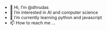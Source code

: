 - 👋 Hi, I’m @dhrudas
- 👀 I’m interested in AI and computer science
- 🌱 I’m currently learning python and javascript
- 📫 How to reach me ...
